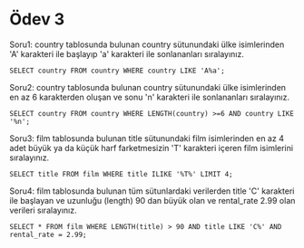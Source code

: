 # Ödev 3

Soru1:
country tablosunda bulunan country sütunundaki ülke isimlerinden 'A' karakteri ile başlayıp 'a' karakteri ile sonlananları sıralayınız.

``SELECT country FROM country
WHERE country LIKE 'A%a';``

Soru2:
country tablosunda bulunan country sütunundaki ülke isimlerinden en az 6 karakterden oluşan ve sonu 'n' karakteri ile sonlananları sıralayınız.

``SELECT country FROM country WHERE LENGTH(country) >=6 AND country LIKE '%n';``

Soru3:
film tablosunda bulunan title sütunundaki film isimlerinden en az 4 adet büyük ya da küçük harf farketmesizin 'T' karakteri içeren film isimlerini sıralayınız.

``SELECT title FROM film
WHERE title ILIKE '%T%' LIMIT 4;``

Soru4:
film tablosunda bulunan tüm sütunlardaki verilerden title 'C' karakteri ile başlayan ve uzunluğu (length) 90 dan büyük olan ve rental_rate 2.99 olan verileri sıralayınız.

``SELECT * FROM film
WHERE LENGTH(title) > 90 AND title LIKE 'C%' AND rental_rate = 2.99;``